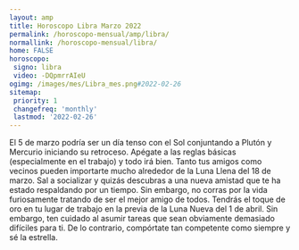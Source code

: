 ```yaml
---
layout: amp
title: Horoscopo Libra Marzo 2022 
permalink: /horoscopo-mensual/amp/libra/
normallink: /horoscopo-mensual/libra/
home: FALSE
horoscopo:
 signo: libra
 video: -DQpmrrAIeU
ogimg: /images/mes/Libra_mes.png#2022-02-26
sitemap:
 priority: 1
 changefreq: 'monthly'
 lastmod: '2022-02-26'
---
```



El 5 de marzo podría ser un día tenso con el Sol conjuntando a Plutón y Mercurio iniciando su retroceso. Apégate a las reglas básicas (especialmente en el trabajo) y todo irá bien. Tanto tus amigos como vecinos pueden importarte mucho alrededor de la Luna Llena del 18 de marzo. Sal a socializar y quizás descubras a una nueva amistad que te ha estado respaldando por un tiempo. Sin embargo, no corras por la vida furiosamente tratando de ser el mejor amigo de todos. Tendrás el toque de oro en tu lugar de trabajo en la previa de la Luna Nueva del 1 de abril. Sin embargo, ten cuidado al asumir tareas que sean obviamente demasiado difíciles para ti. De lo contrario, compórtate tan competente como siempre y sé la estrella.